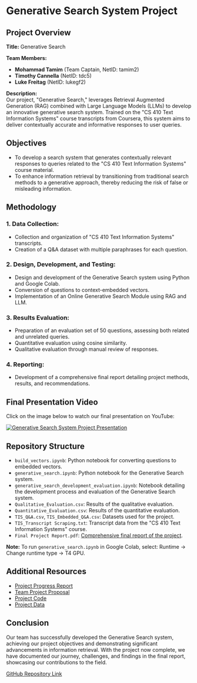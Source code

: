 # Generative Search System Project

## Project Overview

**Title:** Generative Search

**Team Members:**
- **Mohammad Tamim** (Team Captain, NetID: tamim2)
- **Timothy Cannella** (NetID: tdc5)
- **Luke Freitag** (NetID: lukegf2)

**Description:**  
Our project, "Generative Search," leverages Retrieval Augmented Generation (RAG) combined with Large Language Models (LLMs) to develop an innovative generative search system. Trained on the "CS 410 Text Information Systems" course transcripts from Coursera, this system aims to deliver contextually accurate and informative responses to user queries.

## Objectives

- To develop a search system that generates contextually relevant responses to queries related to the "CS 410 Text Information Systems" course material.
- To enhance information retrieval by transitioning from traditional search methods to a generative approach, thereby reducing the risk of false or misleading information.

## Methodology

### 1. Data Collection:
   - Collection and organization of "CS 410 Text Information Systems" transcripts.
   - Creation of a Q&A dataset with multiple paraphrases for each question.

### 2. Design, Development, and Testing:
   - Design and development of the Generative Search system using Python and Google Colab.
   - Conversion of questions to context-embedded vectors.
   - Implementation of an Online Generative Search Module using RAG and LLM.

### 3. Results Evaluation:
   - Preparation of an evaluation set of 50 questions, assessing both related and unrelated queries.
   - Quantitative evaluation using cosine similarity.
   - Qualitative evaluation through manual review of responses.

### 4. Reporting:
   - Development of a comprehensive final report detailing project methods, results, and recommendations.

## Final Presentation Video

Click on the image below to watch our final presentation on YouTube:

[![Generative Search System Project Presentation](http://img.youtube.com/vi/BhN-HeQ-ncs/0.jpg)](http://www.youtube.com/watch?v=BhN-HeQ-ncs)

## Repository Structure

- `build_vectors.ipynb`: Python notebook for converting questions to embedded vectors.
- `generative_search.ipynb`: Python notebook for the Generative Search system.
- `generative_search_development_evaluation.ipynb`: Notebook detailing the development process and evaluation of the Generative Search system.
- `Qualitative_Evaluation.csv`: Results of the qualitative evaluation.
- `Quantitative_Evaluation.csv`: Results of the quantitative evaluation.
- `TIS_Q&A.csv`, `TIS_Embedded_Q&A.csv`: Datasets used for the project.
- `TIS_Transcript Scraping.txt`: Transcript data from the "CS 410 Text Information Systems" course.
- `Final Project Report.pdf`: [Comprehensive final report of the project](https://github.com/tamimuiuc/CourseProject/blob/main/Final%20Project%20Report.pdf).

**Note:** To run `generative_search.ipynb` in Google Colab, select: Runtime -> Change runtime type -> T4 GPU.

## Additional Resources

- [Project Progress Report](https://github.com/tamimuiuc/CourseProject/blob/main/Project%20Progress%20Report.pdf)
- [Team Project Proposal](https://github.com/tamimuiuc/CourseProject/blob/main/Team%20Project%20Proposal.pdf)
- [Project Code](https://github.com/tamimuiuc/CourseProject/tree/main/codes)
- [Project Data](https://github.com/tamimuiuc/CourseProject/tree/main/codes/data)

## Conclusion

Our team has successfully developed the Generative Search system, achieving our project objectives and demonstrating significant advancements in information retrieval. With the project now complete, we have documented our journey, challenges, and findings in the final report, showcasing our contributions to the field.

[GitHub Repository Link](https://github.com/tamimuiuc/CourseProject)
